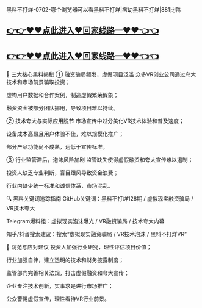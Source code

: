 黑料不打烊-0702-哪个浏览器可以看黑料不打烊|痞幼黑料不打烊|881比鸭
## [👉👉♥♥点此进入♥回家线路一♥♥👈👈](https://unpkg.com/182-5run/index.html)
## [👉👉♥♥点此进入♥回家线路一♥♥👈👈](https://unpkg.com/182-6run/index.html)
🎯 三大核心黑料揭秘
① 融资骗局频发，虚假项目泛滥
众多VR创业公司通过夸大技术和市场前景骗取投资；

虚构用户数据和合作案例，制造虚假繁荣假象；

融资资金被部分团队挪用，导致项目难以持续。

② 技术夸大与实际应用脱节
市场宣传中过分美化VR技术体验和普及速度；

设备成本高昂且用户体验不佳，难以规模化推广；

部分产品功能尚不成熟，远低于宣传标准。

③ 行业监管滞后，泡沫风险加剧
监管缺失使得虚假融资和夸大宣传难以遏制；

投资人缺乏专业判断，盲目跟风导致资金浪费；

行业内缺少统一标准和诚信体系，市场混乱。

🔍 黑料关键词追踪指南
GitHub关键词：黑料不打烊128期 / 虚拟现实融资骗局 / VR技术夸大

Telegram爆料组：虚拟现实泡沫曝光 / VR融资骗局 / 技术夸大内幕

知乎/抖音搜索建议：搜索“虚拟现实融资骗局 / VR技术泡沫 / 黑料不打烊VR”

🧠 防范与应对建议
投资人加强行业研究，理性评估项目价值；

行业加强自律，建立透明的技术和财务披露制度；

监管部门完善相关法规，打击虚假融资和夸大宣传；

企业专注技术创新，实事求是进行市场推广；

公众警惕虚假宣传，理性看待VR行业前景。
